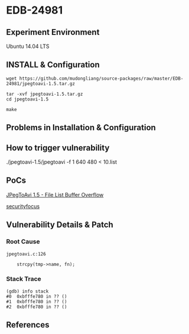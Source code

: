 # EDB-24981

## Experiment Environment

Ubuntu 14.04 LTS

## INSTALL & Configuration

```
wget https://github.com/mudongliang/source-packages/raw/master/EDB-24981/jpegtoavi-1.5.tar.gz

tar -xvf jpegtoavi-1.5.tar.gz
cd jpegtoavi-1.5

make
```

## Problems in Installation & Configuration

## How to trigger vulnerability

./jpegtoavi-1.5/jpegtoavi -f 1 640 480 < 10.list

## PoCs

[JPegToAvi 1.5 - File List Buffer Overflow](https://www.exploit-db.com/exploits/24981/)

[securityfocus](http://www.securityfocus.com/bid/11976/info)

## Vulnerability Details & Patch

### Root Cause

```
jpegtoavi.c:126

	strcpy(tmp->name, fn);
```

### Stack Trace

```
(gdb) info stack
#0  0xbfffe780 in ?? ()
#1  0xbfffe780 in ?? ()
#2  0xbfffe780 in ?? ()
```

## References
